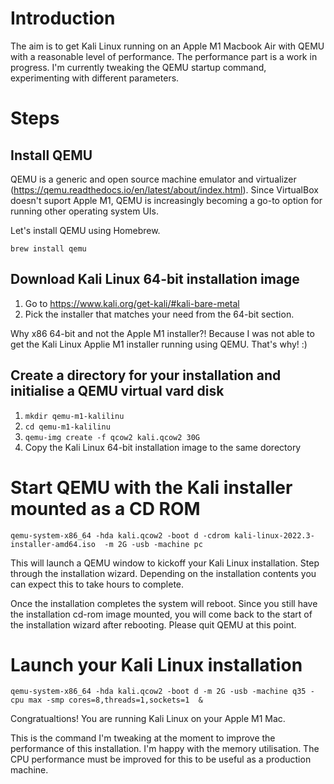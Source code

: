 # Introduction
The aim is to get Kali Linux running on an Apple M1 Macbook Air with QEMU with a reasonable level of performance. The performance part is a work in progress. I'm currently tweaking the QEMU startup command, experimenting with different parameters.

# Steps

## Install QEMU
QEMU is a generic and open source machine emulator and virtualizer (https://qemu.readthedocs.io/en/latest/about/index.html). Since VirtualBox doesn't suport Apple M1, QEMU is increasingly becoming a go-to option for running other operating system UIs.

Let's install QEMU using Homebrew.

`brew install qemu`

## Download Kali Linux 64-bit installation image

  1. Go to https://www.kali.org/get-kali/#kali-bare-metal
  2. Pick the installer that matches your need from the 64-bit section.

Why x86 64-bit and not the Apple M1 installer?! Because I was not able to get the Kali Linux Applie M1 installer running using QEMU. That's why! :)

## Create a directory for your installation and initialise a QEMU virtual vard disk

  1. `mkdir qemu-m1-kalilinu`
  2. `cd qemu-m1-kalilinu`
  3. `qemu-img create -f qcow2 kali.qcow2 30G`
  4. Copy the Kali Linux 64-bit installation image to the same dorectory

# Start QEMU with the Kali installer mounted as a CD ROM

  `qemu-system-x86_64 -hda kali.qcow2 -boot d -cdrom kali-linux-2022.3-installer-amd64.iso  -m 2G -usb -machine pc`
  
This will launch a QEMU window to kickoff your Kali Linux installation. Step through the installation wizard. Depending on the installation contents you can expect this to take hours to complete. 

Once the installation completes the system will reboot. Since you still have the installation cd-rom image mounted, you will come back to the start of the installation wizard after rebooting. Please quit QEMU at this point. 

 
 # Launch your Kali Linux installation 
 
 `qemu-system-x86_64 -hda kali.qcow2 -boot d -m 2G -usb -machine q35 -cpu max -smp cores=8,threads=1,sockets=1  &`
 
Congratualtions! You are running Kali Linux on your Apple M1 Mac. 
 
This is the command I'm tweaking at the moment to improve the performance of this installation. I'm happy with the memory utilisation. The CPU performance must be improved for this to be useful as a production machine. 
